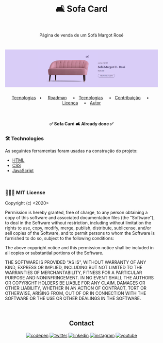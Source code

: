 <h1 align="center">🛋️ Sofa Card</h1>
<br/>
<p align="center"> Página de venda de um Sofá Margot Rosé </p>

<h1 align="center">
  <img alt="Sofa card" title="Sofa card" src="./assets/preview-sofaCard.png" />
</h1>

<p align="center">
 <a href="#Tecnologias">Tecnologias</a> &nbsp;&nbsp;•&nbsp;&nbsp;&nbsp;&nbsp;
 <a href="#roadmap">Roadmap</a> &nbsp;&nbsp;&nbsp;&nbsp;•&nbsp;&nbsp;
 <a href="#tecnologias">Tecnologias</a> &nbsp;&nbsp;&nbsp;&nbsp;•&nbsp;&nbsp; 
 <a href="#contribuicao">Contribuição</a> &nbsp;&nbsp;&nbsp;&nbsp;•&nbsp;&nbsp;
 <a href="#licenc-a">Licença</a> &nbsp;&nbsp;&nbsp;&nbsp;•&nbsp;&nbsp;
 <a href="#autor">Autor</a>
</p>
<br/>

<h4 align="center"> ✅ Sofa Card 🛋️ Already done ✅

<br/>

### 🛠 Technologies

As seguintes ferramentas foram usadas na construção do projeto:

- [HTML](https://developer.mozilla.org/pt-BR/docs/Web/HTML)
- [CSS](https://developer.mozilla.org/pt-BR/docs/Web/CSS)
- [JavaScript](https://developer.mozilla.org/pt-BR/docs/Web/JavaScript)

<br/>

### 👨🏻‍💻 MIT License

Copyright (c) <2020> <Vagner Junior>

Permission is hereby granted, free of charge, to any person obtaining a copy
of this software and associated documentation files (the "Software"), to deal
in the Software without restriction, including without limitation the rights
to use, copy, modify, merge, publish, distribute, sublicense, and/or sell
copies of the Software, and to permit persons to whom the Software is
furnished to do so, subject to the following conditions:

The above copyright notice and this permission notice shall be included in all
copies or substantial portions of the Software.

THE SOFTWARE IS PROVIDED "AS IS", WITHOUT WARRANTY OF ANY KIND, EXPRESS OR
IMPLIED, INCLUDING BUT NOT LIMITED TO THE WARRANTIES OF MERCHANTABILITY,
FITNESS FOR A PARTICULAR PURPOSE AND NONINFRINGEMENT. IN NO EVENT SHALL THE
AUTHORS OR COPYRIGHT HOLDERS BE LIABLE FOR ANY CLAIM, DAMAGES OR OTHER
LIABILITY, WHETHER IN AN ACTION OF CONTRACT, TORT OR OTHERWISE, ARISING FROM,
OUT OF OR IN CONNECTION WITH THE SOFTWARE OR THE USE OR OTHER DEALINGS IN THE
SOFTWARE.

<br/>

<h2 align='center'>Contact</h2>

<p align="center">
<a href="https://codepen.io/Dev_Natividade" target="_blank">
  <img align="center" src="https://img.shields.io/badge/-Dev_Natividade-05122A?style=flat&logo=codepen" alt="codepen"/>
</a>
<a href="https://twitter.com/DevNatividade" target="_blank">
  <img align="center" src="https://img.shields.io/badge/-DevNatividade-05122A?style=flat&logo=twitter" alt="twitter"/>  
</a>
<a href="https://www.linkedin.com/in/vagner-junior-47316921b/" target="_blank">
  <img align="center" src="https://img.shields.io/badge/-Vagner Junior-05122A?style=flat&logo=linkedin" alt="linkedin"/>
</a>
<a href="https://www.instagram.com/vagner_natividade/" target="_blank">
 <img align="center" src="https://img.shields.io/badge/-Vagner_Natividade-05122A?style=flat&logo=instagram" alt="instagram"/>
</a>
<a href="https://www.youtube.com/channel/UCrm21eSvu1XwfsWbdrW_TEw" target="_blank">
 <img align="center" src="https://img.shields.io/badge/-DevN-05122A?style=flat&logo=youtube" alt="youtube"/>
</a>
</p>
